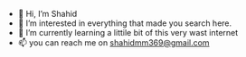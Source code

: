 - 👋 Hi, I’m Shahid
- 👀 I’m interested in everything that made you search here.
- 🌱 I’m currently learning a littile bit of this very wast internet
- 📫 you can reach me on shahidmm369@gmail.com

<!---
madbro246/madbro246 is a ✨ special ✨ repository because its `README.md` (this file) appears on your GitHub profile.
You can click the Preview link to take a look at your changes.
--->

